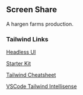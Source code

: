 ## Screen Share

A hargen farms production.

### Tailwind Links

[Headless UI](https://headlessui.dev/vue/menu)

[Starter Kit](https://www.creative-tim.com/learning-lab/tailwind-starter-kit/documentation/css/inputs/regular)

[Tailwind Cheatsheet](https://tailwindcomponents.com/cheatsheet/)

[VSCode Tailwind Intellisense](https://marketplace.visualstudio.com/items?itemName=bradlc.vscode-tailwindcss)
